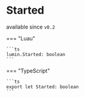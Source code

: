 <div class="pmwdoc-reference-header">
<h1>Started</h1>
<span>available since <code>v0.2</code></span>
</div>

=== "Luau"

    ```ts
    lumin.Started: boolean
    ```

=== "TypeScript"

    ```ts
    export let Started: boolean
    ```
